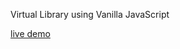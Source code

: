Virtual Library using Vanilla JavaScript


>
[live demo](https://meowchii19.github.io/Virtual-Library/)
